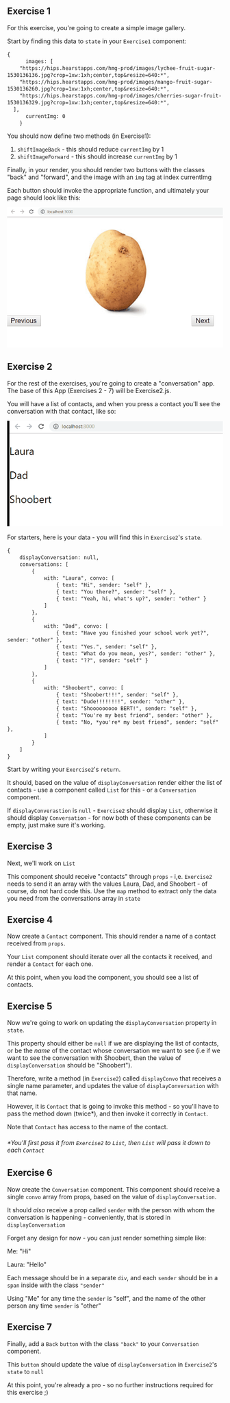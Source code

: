 ## Exercise 1

For this exercise, you're going to create a simple image gallery.

  

Start by finding this data to `state` in your `Exercise1` component:

  
```
{
      images: [
    "https://hips.hearstapps.com/hmg-prod/images/lychee-fruit-sugar-1530136136.jpg?crop=1xw:1xh;center,top&resize=640:*",
    "https://hips.hearstapps.com/hmg-prod/images/mango-fruit-sugar-1530136260.jpg?crop=1xw:1xh;center,top&resize=640:*",
    "https://hips.hearstapps.com/hmg-prod/images/cherries-sugar-fruit-1530136329.jpg?crop=1xw:1xh;center,top&resize=640:*",
  ],
      currentImg: 0
    }
```
  

You should now define two methods (in Exercise1):

1.  `shiftImageBack` - this should reduce `currentImg` by 1
2.  `shiftImageForward` - this should increase `currentImg` by 1

  

Finally, in your render, you should render two buttons with the classes "back" and "forward", and the image with an `img` tag at index currentImg

  

Each button should invoke the appropriate function, and ultimately your page should look like this:

  

![](./ex-1.gif)

## Exercise 2
For the rest of the exercises, you're going to create a "conversation" app. The base of this App (Exercises 2 - 7) will be Exercise2.js.



You will have a list of contacts, and when you press a contact you'll see the conversation with that contact, like so:

![](./ex-2.gif)






For starters, here is your data - you will find this in `Exercise2`'s `state`.


```
{
    displayConversation: null,
    conversations: [
        {
            with: "Laura", convo: [
                { text: "Hi", sender: "self" },
                { text: "You there?", sender: "self" },
                { text: "Yeah, hi, what's up?", sender: "other" }
            ]
        },
        {
            with: "Dad", convo: [
                { text: "Have you finished your school work yet?", sender: "other" },
                { text: "Yes.", sender: "self" },
                { text: "What do you mean, yes?", sender: "other" },
                { text: "??", sender: "self" }
            ]
        },
        {
            with: "Shoobert", convo: [
                { text: "Shoobert!!!", sender: "self" },
                { text: "Dude!!!!!!!!", sender: "other" },
                { text: "Shooooooooo BERT!", sender: "self" },
                { text: "You're my best friend", sender: "other" },
                { text: "No, *you're* my best friend", sender: "self" },
            ]
        }
    ]
}
```

Start by writing your `Exercise2`'s `return`.



It should, based on the value of `displayConversation` render either the list of contacts - use a component called `List` for this - or a `Conversation` component.



If `displayConverastion` is `null` - `Exercise2` should display `List`, otherwise it should display `Conversation` - for now both of these components can be empty, just make sure it's working.

## Exercise 3


Next, we'll work on `List`

  

This component should receive "contacts" through `props` - i,e. `Exercise2` needs to send it an array with the values Laura, Dad, and Shoobert - of course, do not hard code this. Use the `map` method to extract only the data you need from the conversations array in `state`

## Exercise 4



Now create a `Contact` component. This should render a name of a contact received from `props`.

  

Your `List` component should iterate over all the contacts it received, and render a `Contact` for each one.

  

At this point, when you load the component, you should see a list of contacts.

## Exercise 5


Now we're going to work on updating the `displayConversation` property in `state`.

  

This property should either be `null` if we are displaying the list of contacts, or be the _name_ of the contact whose conversation we want to see (i.e if we want to see the conversation with Shoobert, then the value of `displayConversation` should be "Shoobert").

  

Therefore, write a method (in `Exercise2`) called `displayConvo` that receives a single name parameter, and updates the value of `displayConversation` with that name.

  

However, it is `Contact` that is going to invoke this method - so you'll have to pass the method down (twice*), and then invoke it correctly in `Contact`.

Note that `Contact` has access to the name of the contact.

###### *You'll first pass it from `Exercise2` to `List`, then `List` will pass it down to each `Contact`

## Exercise 6


Now create the `Conversation` component. This component should receive a single `convo` array from props, based on the value of `displayConversation`.

It should _also_ receive a prop called `sender` with the person with whom the conversation is happening - conveniently, that is stored in `displayConversation`

  

Forget any design for now - you can just render something simple like:

Me: "Hi"

Laura: "Hello"

  

Each message should be in a separate `div`, and each `sender` should be in a `span` inside with the class `"sender"`

  

Using "Me" for any time the `sender` is "self", and the name of the other person any time `sender` is "other"

## Exercise 7


Finally, add a `Back` `button` with the class `"back"` to your `Conversation` component.

  

This `button` should update the value of `displayConversation` in `Exercise2`'s `state` to `null`

  

At this point, you're already a pro - so no further instructions required for this exercise ;)